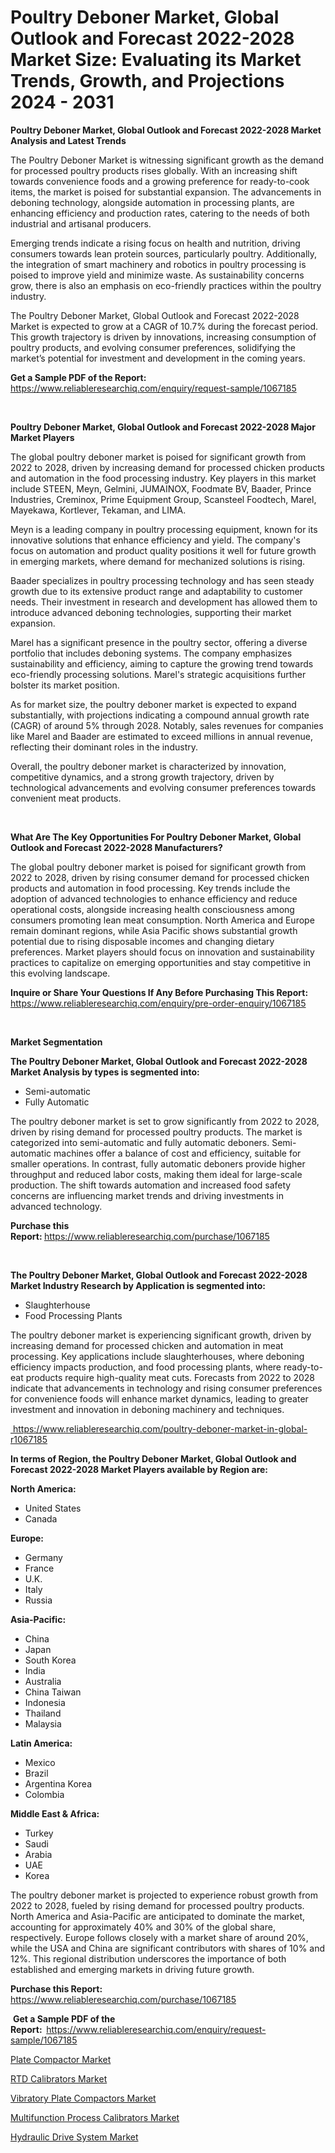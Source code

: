 <p><h1>Poultry Deboner Market, Global Outlook and Forecast 2022-2028 Market Size: Evaluating its Market Trends, Growth, and Projections 2024 - 2031</h1></p><p><strong>Poultry Deboner Market, Global Outlook and Forecast 2022-2028 Market Analysis and Latest Trends</strong></p>
<p><p>The Poultry Deboner Market is witnessing significant growth as the demand for processed poultry products rises globally. With an increasing shift towards convenience foods and a growing preference for ready-to-cook items, the market is poised for substantial expansion. The advancements in deboning technology, alongside automation in processing plants, are enhancing efficiency and production rates, catering to the needs of both industrial and artisanal producers.</p><p>Emerging trends indicate a rising focus on health and nutrition, driving consumers towards lean protein sources, particularly poultry. Additionally, the integration of smart machinery and robotics in poultry processing is poised to improve yield and minimize waste. As sustainability concerns grow, there is also an emphasis on eco-friendly practices within the poultry industry.</p><p>The Poultry Deboner Market, Global Outlook and Forecast 2022-2028 Market is expected to grow at a CAGR of 10.7% during the forecast period. This growth trajectory is driven by innovations, increasing consumption of poultry products, and evolving consumer preferences, solidifying the market’s potential for investment and development in the coming years.</p></p>
<p><strong>Get a Sample PDF of the Report:&nbsp;</strong> <a href="https://www.reliableresearchiq.com/enquiry/request-sample/1067185?utm_campaign=99&utm_medium=2&utm_source=Github&utm_content=ia&utm_term=17112024&utm_id=poultry-deboner-market-global-outlook-and-forecast-2022-2028">https://www.reliableresearchiq.com/enquiry/request-sample/1067185</a></p>
<p>&nbsp;</p>
<p><strong>Poultry Deboner Market, Global Outlook and Forecast 2022-2028 Major Market Players</strong></p>
<p><p>The global poultry deboner market is poised for significant growth from 2022 to 2028, driven by increasing demand for processed chicken products and automation in the food processing industry. Key players in this market include STEEN, Meyn, Gelmini, JUMAINOX, Foodmate BV, Baader, Prince Industries, Creminox, Prime Equipment Group, Scansteel Foodtech, Marel, Mayekawa, Kortlever, Tekaman, and LIMA.</p><p>Meyn is a leading company in poultry processing equipment, known for its innovative solutions that enhance efficiency and yield. The company's focus on automation and product quality positions it well for future growth in emerging markets, where demand for mechanized solutions is rising.</p><p>Baader specializes in poultry processing technology and has seen steady growth due to its extensive product range and adaptability to customer needs. Their investment in research and development has allowed them to introduce advanced deboning technologies, supporting their market expansion.</p><p>Marel has a significant presence in the poultry sector, offering a diverse portfolio that includes deboning systems. The company emphasizes sustainability and efficiency, aiming to capture the growing trend towards eco-friendly processing solutions. Marel's strategic acquisitions further bolster its market position.</p><p>As for market size, the poultry deboner market is expected to expand substantially, with projections indicating a compound annual growth rate (CAGR) of around 5% through 2028. Notably, sales revenues for companies like Marel and Baader are estimated to exceed millions in annual revenue, reflecting their dominant roles in the industry.</p><p>Overall, the poultry deboner market is characterized by innovation, competitive dynamics, and a strong growth trajectory, driven by technological advancements and evolving consumer preferences towards convenient meat products.</p></p>
<p>&nbsp;</p>
<p><strong>What Are The Key Opportunities For Poultry Deboner Market, Global Outlook and Forecast 2022-2028 Manufacturers?</strong></p>
<p><p>The global poultry deboner market is poised for significant growth from 2022 to 2028, driven by rising consumer demand for processed chicken products and automation in food processing. Key trends include the adoption of advanced technologies to enhance efficiency and reduce operational costs, alongside increasing health consciousness among consumers promoting lean meat consumption. North America and Europe remain dominant regions, while Asia Pacific shows substantial growth potential due to rising disposable incomes and changing dietary preferences. Market players should focus on innovation and sustainability practices to capitalize on emerging opportunities and stay competitive in this evolving landscape.</p></p>
<p><strong>Inquire or Share Your Questions If Any Before Purchasing This Report:</strong> <a href="https://www.reliableresearchiq.com/enquiry/pre-order-enquiry/1067185?utm_campaign=99&utm_medium=2&utm_source=Github&utm_content=ia&utm_term=17112024&utm_id=poultry-deboner-market-global-outlook-and-forecast-2022-2028">https://www.reliableresearchiq.com/enquiry/pre-order-enquiry/1067185</a></p>
<p>&nbsp;</p>
<p><strong>Market Segmentation</strong></p>
<p><strong>The Poultry Deboner Market, Global Outlook and Forecast 2022-2028 Market Analysis by types is segmented into:</strong></p>
<p><ul><li>Semi-automatic</li><li>Fully Automatic</li></ul></p>
<p><p>The poultry deboner market is set to grow significantly from 2022 to 2028, driven by rising demand for processed poultry products. The market is categorized into semi-automatic and fully automatic deboners. Semi-automatic machines offer a balance of cost and efficiency, suitable for smaller operations. In contrast, fully automatic deboners provide higher throughput and reduced labor costs, making them ideal for large-scale production. The shift towards automation and increased food safety concerns are influencing market trends and driving investments in advanced technology.</p></p>
<p><strong>Purchase this Report:&nbsp;</strong><a href="https://www.reliableresearchiq.com/purchase/1067185?utm_campaign=99&utm_medium=2&utm_source=Github&utm_content=ia&utm_term=17112024&utm_id=poultry-deboner-market-global-outlook-and-forecast-2022-2028">https://www.reliableresearchiq.com/purchase/1067185</a></p>
<p>&nbsp;</p>
<p><strong>The Poultry Deboner Market, Global Outlook and Forecast 2022-2028 Market Industry Research by Application is segmented into:</strong></p>
<p><ul><li>Slaughterhouse</li><li>Food Processing Plants</li></ul></p>
<p><p>The poultry deboner market is experiencing significant growth, driven by increasing demand for processed chicken and automation in meat processing. Key applications include slaughterhouses, where deboning efficiency impacts production, and food processing plants, where ready-to-eat products require high-quality meat cuts. Forecasts from 2022 to 2028 indicate that advancements in technology and rising consumer preferences for convenience foods will enhance market dynamics, leading to greater investment and innovation in deboning machinery and techniques.</p></p>
<p><a href="https://www.reliableresearchiq.com/poultry-deboner-market-in-global-r1067185?utm_campaign=99&utm_medium=2&utm_source=Github&utm_content=ia&utm_term=17112024&utm_id=poultry-deboner-market-global-outlook-and-forecast-2022-2028">&nbsp;https://www.reliableresearchiq.com/poultry-deboner-market-in-global-r1067185</a></p>
<p><strong>In terms of Region, the Poultry Deboner Market, Global Outlook and Forecast 2022-2028 Market Players available by Region are:</strong></p>
<p>
    <p> <strong> North America: </strong>
        <ul>
            <li>United States</li>
            <li>Canada</li>
        </ul>
        </p> 
    <p> <strong> Europe: </strong>
        <ul>
            <li>Germany</li>
            <li>France</li>
            <li>U.K.</li>
            <li>Italy</li>
            <li>Russia</li>
        </ul>
        </p> 
    <p> <strong> Asia-Pacific: </strong>
        <ul>
            <li>China</li>
            <li>Japan</li>
            <li>South Korea</li>
            <li>India</li>
            <li>Australia</li>
            <li>China Taiwan</li>
            <li>Indonesia</li>
            <li>Thailand</li>
            <li>Malaysia</li>
        </ul>
        </p> 
    <p> <strong> Latin America: </strong>
        <ul>
            <li>Mexico</li>
            <li>Brazil</li>
            <li>Argentina Korea</li>
            <li>Colombia</li>
        </ul>
        </p> 
    <p> <strong> Middle East & Africa: </strong>
        <ul>
            <li>Turkey</li>
            <li>Saudi</li>
            <li>Arabia</li>
            <li>UAE</li>
            <li>Korea</li>
        </ul>
    </p>
    </p>
<p><p>The poultry deboner market is projected to experience robust growth from 2022 to 2028, fueled by rising demand for processed poultry products. North America and Asia-Pacific are anticipated to dominate the market, accounting for approximately 40% and 30% of the global share, respectively. Europe follows closely with a market share of around 20%, while the USA and China are significant contributors with shares of 10% and 12%. This regional distribution underscores the importance of both established and emerging markets in driving future growth.</p></p>
<p><strong>Purchase this Report: </strong><a href="https://www.reliableresearchiq.com/purchase/1067185?utm_campaign=99&utm_medium=2&utm_source=Github&utm_content=ia&utm_term=17112024&utm_id=poultry-deboner-market-global-outlook-and-forecast-2022-2028">https://www.reliableresearchiq.com/purchase/1067185</a></p>
<p>&nbsp;<strong>Get a Sample PDF of the Report:&nbsp;&nbsp;</strong><a href="https://www.reliableresearchiq.com/enquiry/request-sample/1067185?utm_campaign=99&utm_medium=2&utm_source=Github&utm_content=ia&utm_term=17112024&utm_id=poultry-deboner-market-global-outlook-and-forecast-2022-2028">https://www.reliableresearchiq.com/enquiry/request-sample/1067185</a></p>
<p><strong></strong></p>
<p><p><a href="https://www.linkedin.com/pulse/plate-compactor-landscape-product-spectrum-market-trajectories-16xxe?utm_campaign=99&utm_medium=2&utm_source=Github&utm_content=ia&utm_term=17112024&utm_id=poultry-deboner-market-global-outlook-and-forecast-2022-2028">Plate Compactor Market</a></p><p><a href="https://issuu.com/reportprime-2/docs/rtd-calibrators-market-size-2030.pp_c690787e7b8ec6?utm_campaign=99&utm_medium=2&utm_source=Github&utm_content=ia&utm_term=17112024&utm_id=poultry-deboner-market-global-outlook-and-forecast-2022-2028">RTD Calibrators Market</a></p><p><a href="https://www.linkedin.com/pulse/evolution-vibratory-plate-compactors-market-key-shifts-frzde?utm_campaign=99&utm_medium=2&utm_source=Github&utm_content=ia&utm_term=17112024&utm_id=poultry-deboner-market-global-outlook-and-forecast-2022-2028">Vibratory Plate Compactors Market</a></p><p><a href="https://issuu.com/reportprime-2/docs/multifunction-process-calibrators-m_8a428ef7315e5f?utm_campaign=99&utm_medium=2&utm_source=Github&utm_content=ia&utm_term=17112024&utm_id=poultry-deboner-market-global-outlook-and-forecast-2022-2028">Multifunction Process Calibrators Market</a></p><p><a href="https://www.linkedin.com/pulse/hydraulic-drive-system-market-ecosystem-competitive-landscape-w0ebe?utm_campaign=99&utm_medium=2&utm_source=Github&utm_content=ia&utm_term=17112024&utm_id=poultry-deboner-market-global-outlook-and-forecast-2022-2028">Hydraulic Drive System Market</a></p></p>